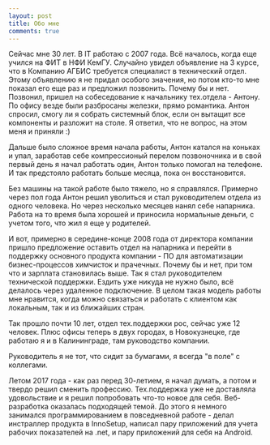 ```yaml
---
layout: post
title: Обо мне
comments: true
---
```


Сейчас мне 30 лет. В IT работаю с 2007 года. Всё началось, когда еще учился на ФИТ в НФИ КемГУ. Случайно увидел объявление на 3 курсе, что в Компанию АГБИС требуется специалист в технический отдел. Этому объявлению я не придал особого значения, но потом кто-то мне показал его еще раз и предложил позвонить. Почему бы и нет. Позвонил, пришел на собеседование к начальнику тех.отдела - Антону. По офису везде были разбросаны железки, прямо романтика. Антон спросил, смогу ли я собрать системный блок, если он вытащит все компоненты и разложит на столе. Я ответил, что не вопрос, на этом меня и приняли :)

Дальше было сложное время начала работы, Антон катался на коньках и упал, заработав себе компрессионый перелом позвоночника и в свой первый день я начал работать один, Антон только помогал на телефоне. И так предстояло работать больше месяца, пока он восстановится.

Без машины на такой работе было тяжело, но я справлялся. Примерно через пол года Антон решил уволиться и стал руководителем отдела из одного человека. Но через несколько месяцев нанял себе напарника.
Работа на то время была хорошей и приносила нормальные деньги, с учетом того, что жил я еще у родителей.

И вот, примерно в середине-конце 2008 года от директора компании пришло предложение оставить отдел на напарника и перейти в поддержку основного продукта компании - ПО для автоматизации бизнес-процессов химчисток и прачечных. Почему бы и нет, при том что и зарплата становилась выше. Так я стал руководителем технической поддержки. Ездить уже никуда не нужно было, всё делалось через удаленное подключение. В целом такая модель работы мне нравится, когда можно связаться и работать с клиентом как локальным, так и из ближайших стран.

Так прошло почти 10 лет, отдел тех.поддержки рос, сейчас уже 12 человек. Плюс офисы теперь в двух городах, в Новокузнецке, где работаю я и в Калининграде, там руководство компании.

Руководитель я не тот, что сидит за бумагами, я всегда "в поле" с коллегами.

Летом 2017 года - как раз перед 30-летием, я начал думать, а потом и твердо решил сменить профессию. Тех.поддержка уже не доставляла удовольствие и я решил попробовать что-то новое для себя. Веб-разработка оказалась подходящей темой. До этого я немного занимался программированием в повседневной работе - делал инстраллер продукта в InnoSetup, написал пару приложений для учета рабочих показателей на .net, и пару приложений для себя на Android.